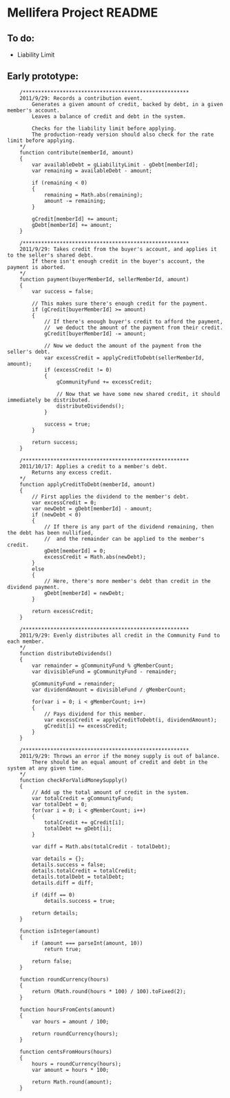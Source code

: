 Mellifera Project README
========================

To do:
------
* Liability Limit


Early prototype:
----------------

		/******************************************************
		2011/9/29: Records a contribution event.
			Generates a given amount of credit, backed by debt, in a given member's account.
			Leaves a balance of credit and debt in the system.
			
			Checks for the liability limit before applying.
			The production-ready version should also check for the rate limit before applying.
		*/
		function contribute(memberId, amount)
		{
			var availableDebt = gLiabilityLimit - gDebt[memberId];
			var remaining = availableDebt - amount;

			if (remaining < 0)
			{
				remaining = Math.abs(remaining);
				amount -= remaining;
			}

			gCredit[memberId] += amount;
			gDebt[memberId] += amount;
		}

		/******************************************************
		2011/9/29: Takes credit from the buyer's account, and applies it to the seller's shared debt.
			If there isn't enough credit in the buyer's account, the payment is aborted.
		*/
		function payment(buyerMemberId, sellerMemberId, amount)
		{
			var success = false;
			
			// This makes sure there's enough credit for the payment.
			if (gCredit[buyerMemberId] >= amount)
			{
				// If there's enough buyer's credit to afford the payment, 
				//	we deduct the amount of the payment from their credit.
				gCredit[buyerMemberId] -= amount;
				
				// Now we deduct the amount of the payment from the seller's debt.
				var excessCredit = applyCreditToDebt(sellerMemberId, amount);
				if (excessCredit != 0)
				{
					gCommunityFund += excessCredit;
					
					// Now that we have some new shared credit, it should immediately be distributed.
					distributeDividends();
				}
				
				success = true;
			}
			
			return success;
		}

		/******************************************************
		2011/10/17: Applies a credit to a member's debt.
			Returns any excess credit.
		*/
		function applyCreditToDebt(memberId, amount)
		{
			// First applies the dividend to the member's debt.
			var excessCredit = 0;
			var newDebt = gDebt[memberId] - amount;
			if (newDebt < 0)
			{
				// If there is any part of the dividend remaining, then the debt has been nullified,
				//	and the remainder can be applied to the member's credit.
				gDebt[memberId] = 0;
				excessCredit = Math.abs(newDebt);
			}
			else
			{
				// Here, there's more member's debt than credit in the dividend payment.
				gDebt[memberId] = newDebt;
			}
			
			return excessCredit;
		}

		/******************************************************
		2011/9/29: Evenly distributes all credit in the Community Fund to each member.
		*/
		function distributeDividends()
		{
			var remainder = gCommunityFund % gMemberCount;
			var divisibleFund = gCommunityFund - remainder;

			gCommunityFund = remainder;
			var dividendAmount = divisibleFund / gMemberCount;

			for(var i = 0; i < gMemberCount; i++)
			{
				// Pays dividend for this member.
				var excessCredit = applyCreditToDebt(i, dividendAmount);
				gCredit[i] += excessCredit;
			}
		}

		/******************************************************
		2011/9/29: Throws an error if the money supply is out of balance.
			There should be an equal amount of credit and debt in the system at any given time.
		*/
		function checkForValidMoneySupply()
		{
			// Add up the total amount of credit in the system.
			var totalCredit = gCommunityFund;
			var totalDebt = 0;
			for(var i = 0; i < gMemberCount; i++)
			{
				totalCredit += gCredit[i];
				totalDebt += gDebt[i];
			}

			var diff = Math.abs(totalCredit - totalDebt);
			
			var details = {};
			details.success = false;
			details.totalCredit = totalCredit;
			details.totalDebt = totalDebt;
			details.diff = diff;

			if (diff == 0)
				details.success = true;
				
			return details;
		}

		function isInteger(amount)
		{
			if (amount === parseInt(amount, 10))
				return true;
			
			return false;
		}

		function roundCurrency(hours)
		{
			return (Math.round(hours * 100) / 100).toFixed(2);
		}

		function hoursFromCents(amount)
		{
			var hours = amount / 100;
			
			return roundCurrency(hours);
		}

		function centsFromHours(hours)
		{
			hours = roundCurrency(hours);
			var amount = hours * 100;
			
			return Math.round(amount);
		}
